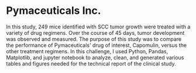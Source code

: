 #  Pymaceuticals Inc.

In this study, 249 mice identified with SCC tumor growth were treated with a variety of drug regimens. Over the course of 45 days, tumor development was observed and measured. The purpose of this study was to compare the performance of Pymaceuticals' drug of interest, Capomulin, versus the other treatment regimens. In this challenge, I used Python, Pandas, Matplotlib, and jupyter notebook to analyze, clean, and generated various tables and figures needed for the technical report of the clinical study.
